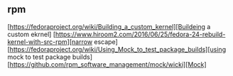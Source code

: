 ## rpm

[https://fedoraproject.org/wiki/Building_a_custom_kernel][Buildeing a custom ekrnel]
[https://www.hiroom2.com/2016/06/25/fedora-24-rebuild-kernel-with-src-rpm][narrow escape]
[https://fedoraproject.org/wiki/Using_Mock_to_test_package_builds][using mock to test package builds]
[https://github.com/rpm_software_management/mock/wicki][Mock]
